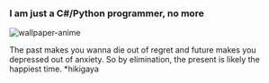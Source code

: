 ###     I am just a C#/Python programmer, no more

![wallpaper-anime](https://user-images.githubusercontent.com/116920374/211173283-0468186e-2d9a-4ff5-96d2-e60a2f40ddc0.gif)

The past makes you wanna die out of regret and future makes you depressed out of anxiety. 
So by elimination, the present is likely the happiest time. *hikigaya

